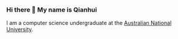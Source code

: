 ### Hi there 👋 My name is Qianhui

I am a computer science undergraduate at the [Australian National University](https://cecc.anu.edu.au/study/undergraduate/bachelor-advanced-computing-honours).


<!--
**qian119-w/qian119-w** is a ✨ _special_ ✨ repository because its `README.md` (this file) appears on your GitHub profile.

Here are some ideas to get you started:

- 🔭 I’m currently working on ...
- 🌱 I’m currently learning ...
- 👯 I’m looking to collaborate on ...
- 🤔 I’m looking for help with ...
- 💬 Ask me about ...
- 📫 How to reach me: ...
- 😄 Pronouns: ...
- ⚡ Fun fact: ...
-->
